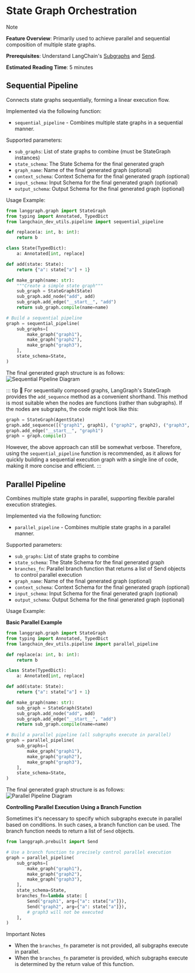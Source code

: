 # State Graph Orchestration

> [!NOTE]
>
> **Feature Overview**: Primarily used to achieve parallel and sequential composition of multiple state graphs.
>
> **Prerequisites**: Understand LangChain's [Subgraphs](https://docs.langchain.com/oss/python/langgraph/use-subgraphs) and [Send](https://docs.langchain.com/oss/python/langgraph/graph-api#send).
>
> **Estimated Reading Time**: 5 minutes

## Sequential Pipeline

Connects state graphs sequentially, forming a linear execution flow.

Implemented via the following function:

- `sequential_pipeline` - Combines multiple state graphs in a sequential manner.

Supported parameters:

- `sub_graphs`: List of state graphs to combine (must be StateGraph instances)
- `state_schema`: The State Schema for the final generated graph
- `graph_name`: Name of the final generated graph (optional)
- `context_schema`: Context Schema for the final generated graph (optional)
- `input_schema`: Input Schema for the final generated graph (optional)
- `output_schema`: Output Schema for the final generated graph (optional)

Usage Example:

```python
from langgraph.graph import StateGraph
from typing import Annotated, TypedDict
from langchain_dev_utils.pipeline import sequential_pipeline

def replace(a: int, b: int):
    return b

class State(TypedDict):
    a: Annotated[int, replace]

def add(state: State):
    return {"a": state["a"] + 1}

def make_graph(name: str):
    """Create a simple state graph"""
    sub_graph = StateGraph(State)
    sub_graph.add_node("add", add)
    sub_graph.add_edge("__start__", "add")
    return sub_graph.compile(name=name)

# Build a sequential pipeline
graph = sequential_pipeline(
    sub_graphs=[
        make_graph("graph1"),
        make_graph("graph2"),
        make_graph("graph3"),
    ],
    state_schema=State,
)
```

The final generated graph structure is as follows:
![Sequential Pipeline Diagram](/img/sequential.png)

::: tip 📝
For sequentially composed graphs, LangGraph's StateGraph provides the `add_sequence` method as a convenient shorthand. This method is most suitable when the nodes are functions (rather than subgraphs). If the nodes are subgraphs, the code might look like this:

```python
graph = StateGraph(AgentState)
graph.add_sequence([("graph1", graph1), ("graph2", graph2), ("graph3", graph3)])
graph.add_edge("__start__", "graph1")
graph = graph.compile()
```

However, the above approach can still be somewhat verbose. Therefore, using the `sequential_pipeline` function is recommended, as it allows for quickly building a sequential execution graph with a single line of code, making it more concise and efficient.
:::

## Parallel Pipeline

Combines multiple state graphs in parallel, supporting flexible parallel execution strategies.

Implemented via the following function:

- `parallel_pipeline` - Combines multiple state graphs in a parallel manner.

Supported parameters:

- `sub_graphs`: List of state graphs to combine
- `state_schema`: The State Schema for the final generated graph
- `branches_fn`: Parallel branch function that returns a list of Send objects to control parallel execution
- `graph_name`: Name of the final generated graph (optional)
- `context_schema`: Context Schema for the final generated graph (optional)
- `input_schema`: Input Schema for the final generated graph (optional)
- `output_schema`: Output Schema for the final generated graph (optional)

Usage Example:

**Basic Parallel Example**

```python
from langgraph.graph import StateGraph
from typing import Annotated, TypedDict
from langchain_dev_utils.pipeline import parallel_pipeline

def replace(a: int, b: int):
    return b

class State(TypedDict):
    a: Annotated[int, replace]

def add(state: State):
    return {"a": state["a"] + 1}

def make_graph(name: str):
    sub_graph = StateGraph(State)
    sub_graph.add_node("add", add)
    sub_graph.add_edge("__start__", "add")
    return sub_graph.compile(name=name)

# Build a parallel pipeline (all subgraphs execute in parallel)
graph = parallel_pipeline(
    sub_graphs=[
        make_graph("graph1"),
        make_graph("graph2"),
        make_graph("graph3"),
    ],
    state_schema=State,
)
```

The final generated graph structure is as follows:
![Parallel Pipeline Diagram](/img/parallel.png)

**Controlling Parallel Execution Using a Branch Function**

Sometimes it's necessary to specify which subgraphs execute in parallel based on conditions. In such cases, a branch function can be used.
The branch function needs to return a list of `Send` objects.

```python
from langgraph.prebuilt import Send

# Use a branch function to precisely control parallel execution
graph = parallel_pipeline(
    sub_graphs=[
        make_graph("graph1"),
        make_graph("graph2"),
        make_graph("graph3"),
    ],
    state_schema=State,
    branches_fn=lambda state: [
        Send("graph1", arg={"a": state["a"]}),
        Send("graph2", arg={"a": state["a"]}),
        # graph3 will not be executed
    ],
)
```

Important Notes

- When the `branches_fn` parameter is not provided, all subgraphs execute in parallel.
- When the `branches_fn` parameter is provided, which subgraphs execute is determined by the return value of this function.
